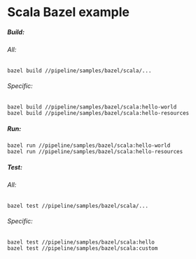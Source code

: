 # Scala Bazel example

##### Build:

###### All:

    bazel build //pipeline/samples/bazel/scala/...

###### Specific:

    bazel build //pipeline/samples/bazel/scala:hello-world
    bazel build //pipeline/samples/bazel/scala:hello-resources
    
##### Run:

    bazel run //pipeline/samples/bazel/scala:hello-world
    bazel run //pipeline/samples/bazel/scala:hello-resources
    
##### Test:

###### All:

    bazel test //pipeline/samples/bazel/scala/...

###### Specific:

    bazel test //pipeline/samples/bazel/scala:hello
    bazel test //pipeline/samples/bazel/scala:custom
